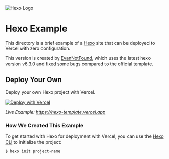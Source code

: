 ![Hexo Logo](https://opengraph.githubassets.com/9c49f5d8e9897c75ed297617e02deaba381746aa8ab21fcb329c1d2daedf33b3/hexojs/hexo)

# Hexo Example

This directory is a brief example of a [Hexo](https://hexo.io/) site that can be deployed to Vercel with zero configuration. 

This version is created by [EvanNotFound](https://github.com/EvanNotFound/vercel-hexo-template), which uses the latest hexo version v6.3.0 and fixed some bugs compared to the official template.

## Deploy Your Own

Deploy your own Hexo project with Vercel.

[![Deploy with Vercel](https://vercel.com/button)](https://vercel.com/new/clone?repository-url=https://github.com/EvanNotFound/vercel-hexo-template/tree/main&template=hexo)

_Live Example: https://hexo-template.vercel.app_

### How We Created This Example

To get started with Hexo for deployment with Vercel, you can use the [Hexo CLI](https://hexo.io/docs/index.html#Installation) to initialize the project:

```shell
$ hexo init project-name
```
